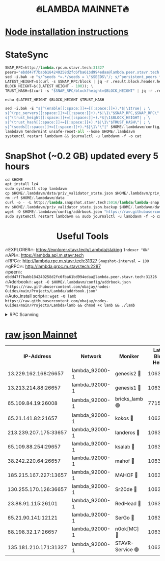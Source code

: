 <h1 align="center"> 🔥LAMBDA MAINNET🔥</h1>


[Node installation instructions](https://github.com/obajay/nodes-Guides/tree/main/Projects/Lambda)
=


# StateSync
```python
SNAP_RPC=http://lambda.rpc.m.stavr.tech:31327
peers="ebdd47f7babb184240258d2fc6fba61bd994edaa@lambda.peer.stavr.tech:31326" 
sed -i.bak -e "s/^seeds *=.*/seeds = \"$SEEDS\"/; s/^persistent_peers *=.*/persistent_peers = \"$PEERS\"/" $HOME/.lambdavm/config/config.toml
LATEST_HEIGHT=$(curl -s $SNAP_RPC/block | jq -r .result.block.header.height); \
BLOCK_HEIGHT=$((LATEST_HEIGHT - 100)); \
TRUST_HASH=$(curl -s "$SNAP_RPC/block?height=$BLOCK_HEIGHT" | jq -r .result.block_id.hash)

echo $LATEST_HEIGHT $BLOCK_HEIGHT $TRUST_HASH

sed -i.bak -E "s|^(enable[[:space:]]+=[[:space:]]+).*$|\1true| ; \
s|^(rpc_servers[[:space:]]+=[[:space:]]+).*$|\1\"$SNAP_RPC,$SNAP_RPC\"| ; \
s|^(trust_height[[:space:]]+=[[:space:]]+).*$|\1$BLOCK_HEIGHT| ; \
s|^(trust_hash[[:space:]]+=[[:space:]]+).*$|\1\"$TRUST_HASH\"| ; \
s|^(seeds[[:space:]]+=[[:space:]]+).*$|\1\"\"|" $HOME/.lambdavm/config/config.toml
lambdavm tendermint unsafe-reset-all --home $HOME/.lambdavm
systemctl restart lambdavm && journalctl -u lambdavm -f -o cat

```
# SnapShot (~0.2 GB) updated every 5 hours
```python
cd $HOME
apt install lz4
sudo systemctl stop lambdavm
cp $HOME/.lambdavm/data/priv_validator_state.json $HOME/.lambdavm/priv_validator_state.json.backup
rm -rf $HOME/.lambdavm/data
curl -o - -L http://lambda.snapshot.stavr.tech:5016/lambda/lambda-snap.tar.lz4 | lz4 -c -d - | tar -x -C $HOME/.lambdavm --strip-components 2
mv $HOME/.lambdavm/priv_validator_state.json.backup $HOME/.lambdavm/data/priv_validator_state.json
wget -O $HOME/.lambdavm/config/addrbook.json "https://raw.githubusercontent.com/obajay/nodes-Guides/main/Projects/Lambda/addrbook.json"
sudo systemctl restart lambdavm && sudo journalctl -u lambdavm -f -o cat
```
 <h1 align="center"> Useful Tools</h1>

🔥EXPLORER🔥:      https://explorer.stavr.tech/Lambda/staking	        `Indexer "ON"` \
🔥API🔥: 			 		 https://lambda.api.m.stavr.tech \
🔥RPC🔥:           http://lambda.rpc.m.stavr.tech:31327	              `Snapshot-interval = 100` \
🔥gRPC🔥:          http://lambda.grpc.m.stavr.tech:2287 \
🔥peer🔥:					 `ebdd47f7babb184240258d2fc6fba61bd994edaa@lambda.peer.stavr.tech:31326` \
🔥Addrbook🔥:    ```wget -O $HOME/.lambdavm/config/addrbook.json "https://raw.githubusercontent.com/obajay/nodes-Guides/main/Projects/Lambda/addrbook.json"``` \
🔥Auto_install script🔥: ```wget -O lamb https://raw.githubusercontent.com/obajay/nodes-Guides/main/Projects/Lambda/lamb && chmod +x lamb && ./lamb```


<details>
<summary>RPC Scanning</summary>

<h2 align="center"> We scan nodes in real time every 4 hours. And we provide the final result of RPC endpoints.
We cannot influence the operation of these nodes in any way. </h2>


```python
If Voting Power is higher than 0 --> then the Node is a validator of the network and may be subject to attack and be a potential threat to the chain.
```
```python
We marked such validators with a red symbol
```

</details>

[raw json Mainnet](https://rpc-check.lambm.stavr.tech/lambm/rpc-lambm-result.json)
=


<table><tr><th>IP-Address</th><th>Network</th><th>Moniker</th><th>Latest Block Height</th><th>Earliest Block Height</th><th>Catching Up</th><th>Tx Index</th><th>Voting Power</th><th>Scan Time</th></tr><tr><td>13.229.162.168:26657</td><td>lambda_92000-1</td><td>genesis2 🔴</td><td>10638439</td><td>1</td><td>False</td><td>on</td><td>16647031</td><td>2023-12-19T19:21:46.873794327UTC</td></tr><tr><td>13.213.214.88:26657</td><td>lambda_92000-1</td><td>genesis1 🔴</td><td>10638440</td><td>1</td><td>False</td><td>on</td><td>107835</td><td>2023-12-19T19:21:51.129244453UTC</td></tr><tr><td>65.109.84.19:26008</td><td>lambda_92000-1</td><td>bricks_lamb 🟢</td><td>7715743</td><td>7581001</td><td>False</td><td>on</td><td>0</td><td>2023-12-19T19:22:02.159614671UTC</td></tr><tr><td>65.21.141.82:21657</td><td>lambda_92000-1</td><td>kokos 🔴</td><td>10638441</td><td>7716001</td><td>False</td><td>off</td><td>546765</td><td>2023-12-19T19:21:53.497823278UTC</td></tr><tr><td>213.239.207.175:33657</td><td>lambda_92000-1</td><td>landeros 🔴</td><td>10638438</td><td>8136001</td><td>False</td><td>off</td><td>936791</td><td>2023-12-19T19:21:41.076080350UTC</td></tr><tr><td>65.109.88.254:29657</td><td>lambda_92000-1</td><td>ksalab 🔴</td><td>10638442</td><td>8715001</td><td>False</td><td>on</td><td>503327</td><td>2023-12-19T19:21:56.327681556UTC</td></tr><tr><td>38.242.220.64:26657</td><td>lambda_92000-1</td><td>mahof 🔴</td><td>10638437</td><td>10131001</td><td>False</td><td>off</td><td>770350</td><td>2023-12-19T19:21:36.267469814UTC</td></tr><tr><td>185.215.167.227:13657</td><td>lambda_92000-1</td><td>MAHOF 🔴</td><td>10638440</td><td>10134001</td><td>False</td><td>on</td><td>2051510</td><td>2023-12-19T19:21:50.195094507UTC</td></tr><tr><td>130.255.170.126:36657</td><td>lambda_92000-1</td><td>Sr20de 🔴</td><td>10638438</td><td>10353001</td><td>False</td><td>off</td><td>671446</td><td>2023-12-19T19:21:41.530385987UTC</td></tr><tr><td>23.88.91.115:26101</td><td>lambda_92000-1</td><td>RedHead 🔴</td><td>10638438</td><td>10538438</td><td>False</td><td>off</td><td>553202</td><td>2023-12-19T19:21:41.763269082UTC</td></tr><tr><td>65.21.90.141:12121</td><td>lambda_92000-1</td><td>SerGo 🔴</td><td>10638442</td><td>10538442</td><td>False</td><td>off</td><td>10551669</td><td>2023-12-19T19:21:56.659494095UTC</td></tr><tr><td>88.198.32.17:26657</td><td>lambda_92000-1</td><td>n0ok[MC] 🔴</td><td>10638443</td><td>10538443</td><td>False</td><td>off</td><td>1578630</td><td>2023-12-19T19:22:01.780910132UTC</td></tr><tr><td>135.181.210.171:31327</td><td>lambda_92000-1</td><td>STAVR-Service 🟢</td><td>10638442</td><td>10638001</td><td>False</td><td>on</td><td>0</td><td>2023-12-19T19:21:55.981437380UTC</td></tr></table>
